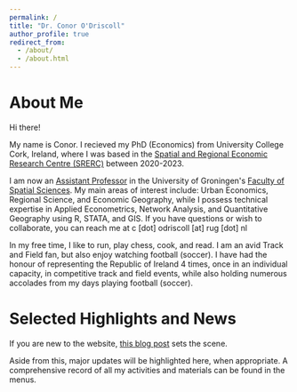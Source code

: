 ```yaml
---
permalink: /
title: "Dr. Conor O'Driscoll"
author_profile: true
redirect_from: 
  - /about/
  - /about.html
---
```


About Me
======
Hi there!

My name is Conor. I recieved my PhD (Economics) from University College Cork, Ireland, where I was based in the [Spatial and Regional Economic Research Centre (SRERC)](https://www.ucc.ie/en/srerc/) between 2020-2023.

I am now an [Assistant Professor](https://www.rug.nl/staff/c.odriscoll/?lang=en) in the University of Groningen's [Faculty of Spatial Sciences](https://www.rug.nl/frw/?lang=en). My main areas of interest include: Urban Economics, Regional Science, and Economic Geography, while I possess technical expertise in Applied Econometrics, Network Analysis, and Quantitative Geography using R, STATA, and GIS. If you have questions or wish to collaborate, you can reach me at c [dot] odriscoll [at] rug [dot] nl

In my free time, I like to run, play chess, cook, and read. I am an avid Track and Field fan, but also enjoy watching football (soccer). I have had the honour of representing the Republic of Ireland 4 times, once in an individual capacity, in competitive track and field events, while also holding numerous accolades from my days playing football (soccer). 

Selected Highlights and News
======
If you are new to the website, [this blog post](/posts/2024/03/08/welcome/) sets the scene.

Aside from this, major updates will be highlighted here, when appropriate. A comprehensive record of all my activities and materials can be found in the menus.




